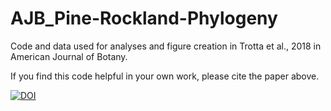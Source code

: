 # AJB_Pine-Rockland-Phylogeny
Code and data used for analyses and figure creation in Trotta et al., 2018 in American Journal of Botany.

If you find this code helpful in your own work, please cite the paper above. 

[![DOI](https://zenodo.org/badge/DOI/10.5281/zenodo.1313784.svg)](https://doi.org/10.5281/zenodo.1313784)


